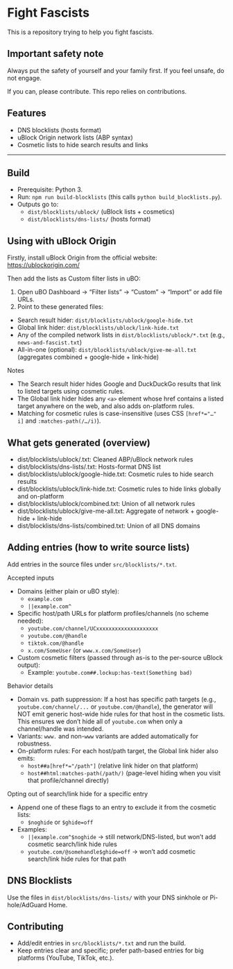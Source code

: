 # Fight Fascists

This is a repository trying to help you fight fascists.

## Important safety note
Always put the safety of yourself and your family first. If you feel unsafe, do not engage.

If you can, please contribute. This repo relies on contributions.

## Features
- DNS blocklists (hosts format)
- uBlock Origin network lists (ABP syntax)
- Cosmetic lists to hide search results and links

---

## Build
- Prerequisite: Python 3.
- Run: `npm run build-blocklists` (this calls `python build_blocklists.py`).
- Outputs go to:
	- `dist/blocklists/ublock/` (uBlock lists + cosmetics)
	- `dist/blocklists/dns-lists/` (hosts format)

## Using with uBlock Origin
Firstly, install uBlock Origin from the official website: https://ublockorigin.com/

Then add the lists as Custom filter lists in uBO:
1) Open uBO Dashboard → “Filter lists” → “Custom” → “Import” or add file URLs.
2) Point to these generated files:
- Search result hider: `dist/blocklists/ublock/google-hide.txt`
- Global link hider: `dist/blocklists/ublock/link-hide.txt`
- Any of the compiled network lists in `dist/blocklists/ublock/*.txt` (e.g., `news-and-fascist.txt`)
- All-in-one (optional): `dist/blocklists/ublock/give-me-all.txt` (aggregates combined + google-hide + link-hide)

Notes
- The Search result hider hides Google and DuckDuckGo results that link to listed targets using cosmetic rules.
- The Global link hider hides any `<a>` element whose href contains a listed target anywhere on the web, and also adds on-platform rules.
- Matching for cosmetic rules is case-insensitive (uses CSS `[href*="…" i]` and `:matches-path(/…/i)`).

## What gets generated (overview)
- dist/blocklists/ublock/<source>.txt: Cleaned ABP/uBlock network rules
- dist/blocklists/dns-lists/<source>.txt: Hosts-format DNS list
- dist/blocklists/ublock/google-hide.txt: Cosmetic rules to hide search results
- dist/blocklists/ublock/link-hide.txt: Cosmetic rules to hide links globally and on-platform
- dist/blocklists/ublock/combined.txt: Union of all network rules
- dist/blocklists/ublock/give-me-all.txt: Aggregate of network + google-hide + link-hide
- dist/blocklists/dns-lists/combined.txt: Union of all DNS domains

## Adding entries (how to write source lists)
Add entries in the source files under `src/blocklists/*.txt`.

Accepted inputs
- Domains (either plain or uBO style):
	- `example.com`
	- `||example.com^`
- Specific host/path URLs for platform profiles/channels (no scheme needed):
	- `youtube.com/channel/UCxxxxxxxxxxxxxxxxxxxx`
	- `youtube.com/@handle`
	- `tiktok.com/@handle`
	- `x.com/SomeUser` (or `www.x.com/SomeUser`)
- Custom cosmetic filters (passed through as-is to the per-source uBlock output):
	- Example: `youtube.com##.lockup:has-text(Something bad)`

Behavior details
- Domain vs. path suppression: If a host has specific path targets (e.g., `youtube.com/channel/...` or `youtube.com/@handle`), the generator will NOT emit generic host-wide hide rules for that host in the cosmetic lists. This ensures we don’t hide all of `youtube.com` when only a channel/handle was intended.
- Variants: `www.` and non-`www` variants are added automatically for robustness.
- On-platform rules: For each host/path target, the Global link hider also emits:
	- `host##a[href*="/path"]` (relative link hider on that platform)
	- `host##html:matches-path(/path/)` (page-level hiding when you visit that profile/channel directly)

Opting out of search/link hide for a specific entry
- Append one of these flags to an entry to exclude it from the cosmetic lists:
	- `$noghide` or `$ghide=off`
- Examples:
	- `||example.com^$noghide` → still network/DNS-listed, but won’t add cosmetic search/link hide rules
	- `youtube.com/@somehandle$ghide=off` → won’t add cosmetic search/link hide rules for that path

## DNS Blocklists
Use the files in `dist/blocklists/dns-lists/` with your DNS sinkhole or Pi-hole/AdGuard Home.

## Contributing
- Add/edit entries in `src/blocklists/*.txt` and run the build.
- Keep entries clear and specific; prefer path-based entries for big platforms (YouTube, TikTok, etc.).
